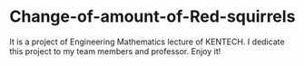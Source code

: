 # Change-of-amount-of-Red-squirrels
It is a project of Engineering Mathematics lecture of KENTECH.
I dedicate this project to my team members and professor.
Enjoy it!
